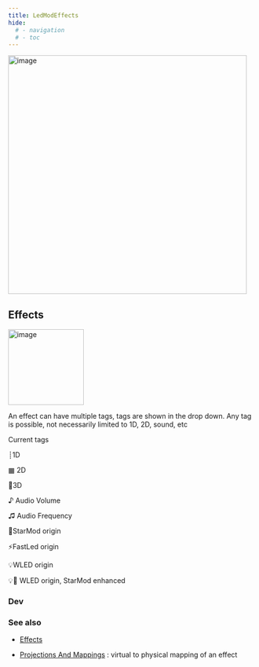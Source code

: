 ```yaml
---
title: LedModEffects
hide:
  # - navigation
  # - toc
---
```


<img width="486" alt="image" src="https://github.com/ewowi/StarDocs/assets/138451817/1b6b6f51-5a3a-4044-af58-70780f731863">

## Effects

<img width="154" alt="image" src="https://github.com/ewowi/StarDocs/assets/1737159/a7a582f8-ba4d-48af-b01b-4cd03a21befd">

An effect can have multiple tags, tags are shown in the drop down. Any tag is possible, not necessarily limited to 1D, 2D, sound, etc

Current tags

┊1D

▦ 2D

🧊3D

♪ Audio Volume 

♫ Audio Frequency

💫StarMod origin

⚡FastLed origin

💡WLED origin

💡💫 WLED origin, StarMod enhanced

### Dev

### See also

* [Effects](/StarDocs/BasicsLed/Effects)

* [Projections And Mappings](/StarDocs/BasicsLed/ProjectionsAndMappings) : virtual to physical mapping of an effect
